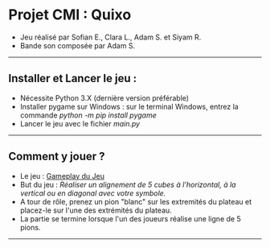 # Projet CMI : Quixo
- Jeu réalisé par Sofian E., Clara L., Adam S. et Siyam R.
- Bande son composée par Adam S.
---
## Installer et Lancer le jeu :
- Nécessite Python 3.X (dernière version préférable)
- Installer pygame sur Windows : sur le terminal Windows, entrez la commande *python -m pip install pygame*
- Lancer le jeu avec le fichier *main.py*
---
## Comment y jouer ?
- Le jeu : [Gameplay du Jeu](https://www.youtube.com/watch?v=qHnYcWv2whw)
- But du jeu : *Réaliser un alignement de 5 cubes à l’horizontal, à la vertical ou en diagonal avec votre symbole.*
- A tour de rôle, prenez un pion "blanc" sur les extremités du plateau et placez-le sur l'une des extrémités du plateau.
- La partie se termine lorsque l'un des joueurs réalise une ligne de 5 pions.
---
